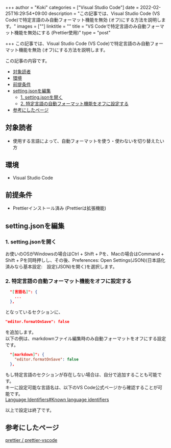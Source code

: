 +++
author = "Koki"
categories = ["Visual Studio Code"]
date = 2022-02-25T16:29:54+09:00
description = "この記事では、Visual Studio Code (VS Code)で特定言語のみ自動フォーマット機能を無効 (オフ)にする方法を説明します。"
images = [""]
linktitle = ""
title = "VS Codeで特定言語のみ自動フォーマット機能を無効にする (Prettier使用)"
type = "post"

+++
この記事では、Visual Studio Code (VS Code)で特定言語のみ自動フォーマット機能を無効 (オフ)にする方法を説明します。

この記事の内容です。
<!-- START doctoc generated TOC please keep comment here to allow auto update -->
<!-- DON'T EDIT THIS SECTION, INSTEAD RE-RUN doctoc TO UPDATE -->


- <font color="#1111cc">[対象読者](#%E5%AF%BE%E8%B1%A1%E8%AA%AD%E8%80%85)</font>
- <font color="#1111cc">[環境](#%E7%92%B0%E5%A2%83)</font>
- <font color="#1111cc">[前提条件](#%E5%89%8D%E6%8F%90%E6%9D%A1%E4%BB%B6)</font>
- <font color="#1111cc">[setting.jsonを編集](#settingjson%E3%82%92%E7%B7%A8%E9%9B%86)</font>
  - <font color="#1111cc">[1. setting.jsonを開く](#1-settingjson%E3%82%92%E9%96%8B%E3%81%8F)</font>
  - <font color="#1111cc">[2. 特定言語の自動フォーマット機能をオフに設定する](#2-%E7%89%B9%E5%AE%9A%E8%A8%80%E8%AA%9E%E3%81%AE%E8%87%AA%E5%8B%95%E3%83%95%E3%82%A9%E3%83%BC%E3%83%9E%E3%83%83%E3%83%88%E6%A9%9F%E8%83%BD%E3%82%92%E3%82%AA%E3%83%95%E3%81%AB%E8%A8%AD%E5%AE%9A%E3%81%99%E3%82%8B)</font>
- <font color="#1111cc">[参考にしたページ](#%E5%8F%82%E8%80%83%E3%81%AB%E3%81%97%E3%81%9F%E3%83%9A%E3%83%BC%E3%82%B8)</font>

<!-- END doctoc generated TOC please keep comment here to allow auto update -->


## 対象読者
- 使用する言語によって、自動フォーマットを使う・使わないを切り替えたい方


## 環境
- Visual Studio Code


## 前提条件
- Prettierインストール済み (Prettierは拡張機能)


## setting.jsonを編集
### 1. setting.jsonを開く
お使いのOSがWindowsの場合はCtrl + Shift + Pを、Macの場合はCommand + Shift + Pを同時押しし、その後、Preferences: Open Settings(JSON)(日本語化済みなら基本設定:　設定(JSON)を開く)を選択します。

### 2. 特定言語の自動フォーマット機能をオフに設定する
```json
  "[言語名]": {
    ...
  },
```
となっているセクションに、
```json
"editor.formatOnSave": false
```
を追加します。  
以下の例は、markdownファイル編集時のみ自動フォーマットをオフにする設定です。
```json
  "[markdown]": {
    "editor.formatOnSave": false
  },
```
もし特定言語のセクションが存在しない場合は、自分で追加することも可能です。  
キーに設定可能な言語名は、以下のVS Code公式ページから確認することが可能です。  
<a href="https://code.visualstudio.com/docs/languages/identifiers#_known-language-identifiers"  target="_blank">Language Identifiers#Known language identifiers</a>

以上で設定は終了です。

## 参考にしたページ
<a href="https://github.com/prettier/prettier-vscode" target="_blank">prettier / prettier-vscode</a>
